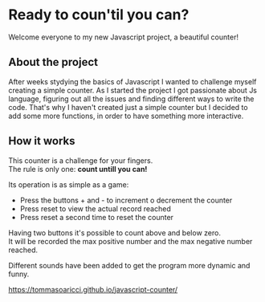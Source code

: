 # Ready to coun'til you can?

Welcome everyone to my new Javascript project, a beautiful counter!

## About the project

After weeks stydying the basics of Javascript I wanted to challenge myself creating a simple counter. As I started the project I got passionate about Js language, figuring out all the issues and finding different ways to write the code. That's why I haven't created just a simple counter but I decided to add some more functions, in order to have something more interactive. 

## How it works

This counter is a challenge for your fingers.   
The rule is only one: **count untill you can!**

Its operation is as simple as a game:

- Press the buttons + and - to increment o decrement the counter
- Press reset to view the actual record reached
- Press reset a second time to reset the counter

Having two buttons it's possible to count above and below zero.   
It will be recorded the max positive number and the max negative number reached.

Different sounds have been added to get the program more dynamic and funny.







https://tommasoaricci.github.io/javascript-counter/
